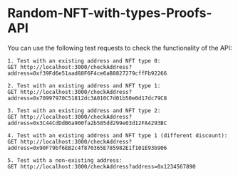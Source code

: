 # Random-NFT-with-types-Proofs-API

You can use the following test requests to check the functionality of the API:

```http
1. Test with an existing address and NFT type 0:
GET http://localhost:3000/checkAddress?address=0xf39Fd6e51aad88F6F4ce6aB8827279cffFb92266

2. Test with an existing address and NFT type 1:
GET http://localhost:3000/checkAddress?address=0x70997970C51812dc3A010C7d01b50e0d17dc79C8

3. Test with an existing address and NFT type 2:
GET http://localhost:3000/checkAddress?address=0x3C44CdDdB6a900fa2b585dd299e03d12FA4293BC

4. Test with an existing address and NFT type 1 (different discount):
GET http://localhost:3000/checkAddress?address=0x90F79bf6EB2c4f870365E785982E1f101E93b906

5. Test with a non-existing address:
GET http://localhost:3000/checkAddress?address=0x1234567890

```
